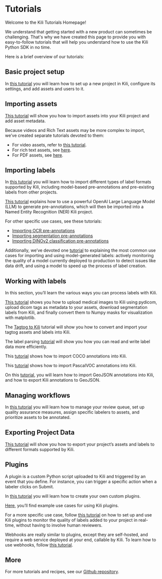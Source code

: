 # Tutorials

Welcome to the Kili Tutorials Homepage!

We understand that getting started with a new product can sometimes be challenging. That's why we have created this page to provide you with easy-to-follow tutorials that will help you understand how to use the Kili Python SDK in no time.

Here is a brief overview of our tutorials:

## Basic project setup

In [this tutorial](https://python-sdk-docs.kili-technology.com/latest/sdk/tutorials/basic_project_setup/) you will learn how to set up a new project in Kili, configure its settings, and add assets and users to it.

## Importing assets

[This tutorial](https://python-sdk-docs.kili-technology.com/latest/sdk/tutorials/importing_assets_and_metadata/) will show you how to import assets into your Kili project and add asset metadata.

Because videos and Rich Text assets may be more complex to import, we’ve created separate tutorials devoted to them:

- For video assets, refer to [this tutorial](https://python-sdk-docs.kili-technology.com/latest/sdk/tutorials/importing_video_assets/).
- For rich text assets, see [here](https://python-sdk-docs.kili-technology.com/latest/sdk/tutorials/import_text_assets).
- For PDF assets, see [here](https://python-sdk-docs.kili-technology.com/latest/sdk/tutorials/importing_pdf_assets).

## Importing labels

In [this tutorial](https://python-sdk-docs.kili-technology.com/latest/sdk/tutorials/importing_labels/) you will learn how to import different types of label formats supported by Kili, including model-based pre-annotations and pre-existing labels from other projects.

[This tutorial](https://python-sdk-docs.kili-technology.com/latest/sdk/tutorials/ner_pre_annotations_openai/) explains how to use a powerful OpenAI Large Language Model (LLM) to generate pre-annotations, which will then be imported into a Named Entity Recognition (NER) Kili project.

For other specific use cases, see these tutorials:

- [Importing OCR pre-annotations](https://python-sdk-docs.kili-technology.com/latest/sdk/tutorials/ocr_pre_annotations/)
- [Importing segmentation pre-annotations](https://python-sdk-docs.kili-technology.com/latest/sdk/tutorials/pixel_level_masks/)
- [Importing DINOv2 classification pre-annotations](https://python-sdk-docs.kili-technology.com/latest/sdk/tutorials/finetuning_dinov2/)

Additionally, we’ve devoted one [tutorial](https://python-sdk-docs.kili-technology.com/latest/sdk/tutorials/inference_labels/) to explaining the most common use cases for importing and using model-generated labels: actively monitoring the quality of a model currently deployed to production to detect issues like data drift, and using a model to speed up the process of label creation.

## Working with labels

In this section, you’ll learn the various ways you can process labels with Kili.

[This tutorial](https://python-sdk-docs.kili-technology.com/latest/sdk/tutorials/medical_imaging/) shows you how to upload medical images to Kili using pydicom, upload dicom tags as metadata to your assets, download segmentation labels from Kili, and finally convert them to Numpy masks for visualization with matplotlib.

The [Tagtog to Kili](https://python-sdk-docs.kili-technology.com/latest/sdk/tutorials/tagtog_to_kili/) tutorial will show you how to convert and import your tagtog assets and labels into Kili.

The label parsing [tutorial](https://python-sdk-docs.kili-technology.com/latest/sdk/tutorials/label_parsing/) will show you how you can read and write label data more efficiently.

This [tutorial](https://python-sdk-docs.kili-technology.com/latest/sdk/tutorials/importing_coco/) shows how to import COCO annotations into Kili.

This [tutorial](https://python-sdk-docs.kili-technology.com/latest/sdk/tutorials/importing_pascalvoc/) shows how to import PascalVOC annotations into Kili.

On this [tutorial](https://python-sdk-docs.kili-technology.com/latest/sdk/tutorials/geojson/), you will learn how to import GeoJSON annotations into Kili, and how to export Kili annotations to GeoJSON.

## Managing workflows

In [this tutorial](https://python-sdk-docs.kili-technology.com/latest/sdk/tutorials/set_up_workflows/) you will learn how to manage your review queue, set up quality assurance measures, assign specific labelers to assets, and prioritize assets to be annotated.

## Exporting Project Data

[This tutorial](https://python-sdk-docs.kili-technology.com/latest/sdk/tutorials/export_a_kili_project/) will show you how to export your project’s assets and labels to different formats supported by Kili.

## Plugins

A plugin is a custom Python script uploaded to Kili and triggered by an event that you define. For instance, you can trigger a specific action when a labeler clicks on Submit.

In [this tutorial](https://python-sdk-docs.kili-technology.com/latest/sdk/tutorials/plugins_development/) you will learn how to create your own custom plugins.

[Here](https://python-sdk-docs.kili-technology.com/latest/sdk/tutorials/plugins_library/), you’ll find example use cases for using Kili plugins.

For a more specific use case, follow [this tutorial](https://python-sdk-docs.kili-technology.com/latest/sdk/tutorials/plugins_example/) on how to set up and use Kili plugins to monitor the quality of labels added to your project in real-time, without having to involve human reviewers.

Webhooks are really similar to plugins, except they are self-hosted, and require a web service deployed at your end, callable by Kili. To learn how to use webhooks, follow [this tutorial](https://python-sdk-docs.kili-technology.com/latest/sdk/tutorials/webhooks_example/).

## More

For more tutorials and recipes, see our [Github repository](https://github.com/kili-technology/kili-python-sdk/tree/main/recipes).
